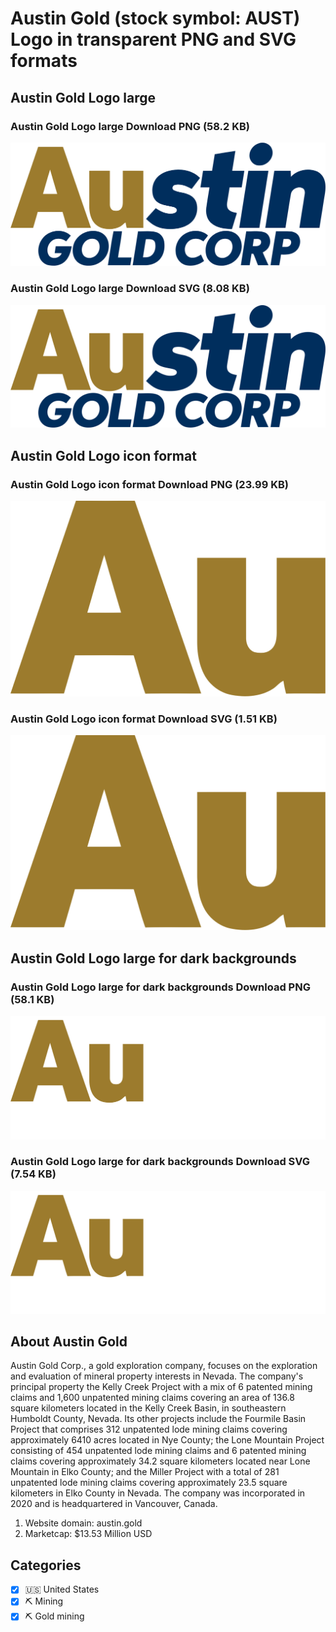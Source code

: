 # Austin Gold (stock symbol: AUST) Logo in transparent PNG and SVG formats

## Austin Gold Logo large

### Austin Gold Logo large Download PNG (58.2 KB)

![Austin Gold Logo large Download PNG (58.2 KB)](/img/orig/AUST_BIG-7e6e9659.png)

### Austin Gold Logo large Download SVG (8.08 KB)

![Austin Gold Logo large Download SVG (8.08 KB)](/img/orig/AUST_BIG-a56c22d9.svg)

## Austin Gold Logo icon format

### Austin Gold Logo icon format Download PNG (23.99 KB)

![Austin Gold Logo icon format Download PNG (23.99 KB)](/img/orig/AUST-50b930b8.png)

### Austin Gold Logo icon format Download SVG (1.51 KB)

![Austin Gold Logo icon format Download SVG (1.51 KB)](/img/orig/AUST-fe036254.svg)

## Austin Gold Logo large for dark backgrounds

### Austin Gold Logo large for dark backgrounds Download PNG (58.1 KB)

![Austin Gold Logo large for dark backgrounds Download PNG (58.1 KB)](/img/orig/AUST_BIG.D-7c1faf4c.png)

### Austin Gold Logo large for dark backgrounds Download SVG (7.54 KB)

![Austin Gold Logo large for dark backgrounds Download SVG (7.54 KB)](/img/orig/AUST_BIG.D-ab275b4d.svg)

## About Austin Gold

Austin Gold Corp., a gold exploration company, focuses on the exploration and evaluation of mineral property interests in Nevada. The company's principal property the Kelly Creek Project with a mix of 6 patented mining claims and 1,600 unpatented mining claims covering an area of 136.8 square kilometers located in the Kelly Creek Basin, in southeastern Humboldt County, Nevada. Its other projects include the Fourmile Basin Project that comprises 312 unpatented lode mining claims covering approximately 6410 acres located in Nye County; the Lone Mountain Project consisting of 454 unpatented lode mining claims and 6 patented mining claims covering approximately 34.2 square kilometers located near Lone Mountain in Elko County; and the Miller Project with a total of 281 unpatented lode mining claims covering approximately 23.5 square kilometers in Elko County in Nevada. The company was incorporated in 2020 and is headquartered in Vancouver, Canada.

1. Website domain: austin.gold
2. Marketcap: $13.53 Million USD


## Categories
- [x] 🇺🇸 United States
- [x] ⛏️ Mining
- [x] ⛏️ Gold mining
